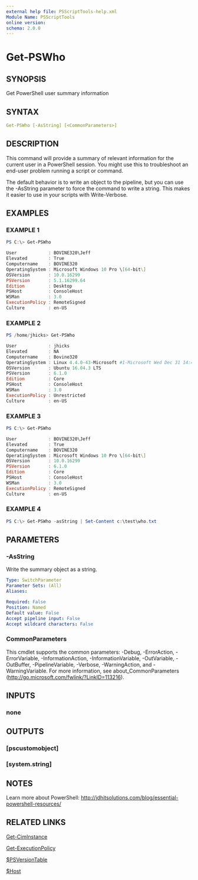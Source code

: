 ```yaml
---
external help file: PSScriptTools-help.xml
Module Name: PSScriptTools
online version: 
schema: 2.0.0
---
```


# Get-PSWho

## SYNOPSIS

Get PowerShell user summary information

## SYNTAX

```yaml
Get-PSWho [-AsString] [<CommonParameters>]
```

## DESCRIPTION

This command will provide a summary of relevant information for the current  user in a PowerShell session. You might use this to troubleshoot an end-user problem running a script or command.

The default behavior is to write an object to the pipeline, but you can use the -AsString parameter to force the command to write a string. This makes it easier to use in your scripts with Write-Verbose.

## EXAMPLES

### EXAMPLE 1

```powershell
PS C:\> Get-PSWho

User            : BOVINE320\Jeff
Elevated        : True
Computername    : BOVINE320
OperatingSystem : Microsoft Windows 10 Pro \[64-bit\]
OSVersion       : 10.0.16299
PSVersion       : 5.1.16299.64
Edition         : Desktop
PSHost          : ConsoleHost
WSMan           : 3.0
ExecutionPolicy : RemoteSigned
Culture         : en-US
```

### EXAMPLE 2

```powershell
PS /home/jhicks> Get-PSWho

User            : jhicks
Elevated        : NA
Computername    : Bovine320
OperatingSystem : Linux 4.4.0-43-Microsoft #1-Microsoft Wed Dec 31 14:42:53 PST 2014
OSVersion       : Ubuntu 16.04.3 LTS
PSVersion       : 6.1.0
Edition         : Core
PSHost          : ConsoleHost
WSMan           : 3.0
ExecutionPolicy : Unrestricted
Culture         : en-US
```

### EXAMPLE 3

```powershell
PS C:\> Get-PSWho

User            : BOVINE320\Jeff
Elevated        : True
Computername    : BOVINE320
OperatingSystem : Microsoft Windows 10 Pro \[64-bit\]
OSVersion       : 10.0.16299
PSVersion       : 6.1.0
Edition         : Core
PSHost          : ConsoleHost
WSMan           : 3.0
ExecutionPolicy : RemoteSigned
Culture         : en-US
```

### EXAMPLE 4

```powershell
PS C:\> Get-PSWho -asString | Set-Content c:\test\who.txt
```

## PARAMETERS

### -AsString

Write the summary object as a string.

```yaml
Type: SwitchParameter
Parameter Sets: (All)
Aliases: 

Required: False
Position: Named
Default value: False
Accept pipeline input: False
Accept wildcard characters: False
```

### CommonParameters

This cmdlet supports the common parameters: -Debug, -ErrorAction, -ErrorVariable, -InformationAction, -InformationVariable, -OutVariable, -OutBuffer, -PipelineVariable, -Verbose, -WarningAction, and -WarningVariable. For more information, see about_CommonParameters (http://go.microsoft.com/fwlink/?LinkID=113216).

## INPUTS

### none

## OUTPUTS

### [pscustomobject]

### [system.string]

## NOTES

Learn more about PowerShell: http://jdhitsolutions.com/blog/essential-powershell-resources/

## RELATED LINKS

[Get-CimInstance]()

[Get-ExecutionPolicy]()

[$PSVersionTable]()

[$Host]()


